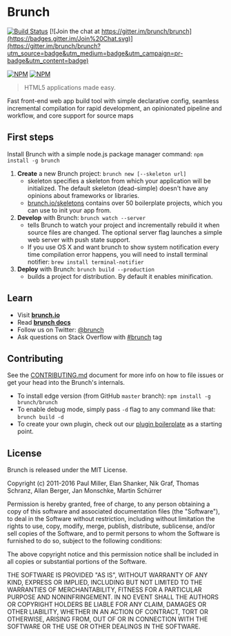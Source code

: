 # Brunch

[![Build Status](https://travis-ci.org/brunch/brunch.svg?branch=master)](https://travis-ci.org/brunch/brunch)
[![Join the chat at https://gitter.im/brunch/brunch](https://badges.gitter.im/Join%20Chat.svg)](https://gitter.im/brunch/brunch?utm_source=badge&utm_medium=badge&utm_campaign=pr-badge&utm_content=badge)

[![NPM](https://nodei.co/npm/brunch.png?compact=true)](https://nodei.co/npm/brunch/)
[![NPM](https://nodei.co/npm-dl/brunch.png)](https://nodei.co/npm/brunch/)

> HTML5 applications made easy.

Fast front-end web app build tool with simple declarative config, seamless incremental compilation for rapid development, an opinionated pipeline and workflow, and core support for source maps

## First steps

Install Brunch with a simple node.js package manager command: `npm install -g brunch`

1. **Create** a new Brunch project: `brunch new [--skeleton url]`
    - skeleton specifies a skeleton from which your application will be initialized.
    The default skeleton (dead-simple) doesn't have any opinions about frameworks or libraries.
    - [brunch.io/skeletons](http://brunch.io/skeletons) contains over 50
    boilerplate projects, which you can use to init your app from.
2. **Develop** with Brunch: `brunch watch --server`
    - tells Brunch to watch your project and incrementally rebuild it when source files are changed.
    The optional server flag launches a simple web server with push state support.
    - If you use OS X and want brunch to show system notification every time compilation error happens, you will need to install terminal notifier:
    `brew install terminal-notifier`
3. **Deploy** with Brunch: `brunch build --production`
    - builds a project for distribution. By default it enables minification.

## Learn

* Visit [**brunch.io**](http://brunch.io)
* Read [**brunch docs**](http://brunch.io/docs/getting-started)
* Follow us on Twitter: [@brunch](http://twitter.com/brunch)
* Ask questions on Stack Overflow with [#brunch](http://stackoverflow.com/questions/tagged/brunch) tag

## Contributing

See the [CONTRIBUTING.md](https://github.com/brunch/brunch/blob/master/CONTRIBUTING.md) document for more info on how to file issues or get your head into the Brunch's internals.

- To install edge version (from GitHub `master` branch): `npm install -g brunch/brunch`
- To enable debug mode, simply pass `-d` flag to any command like that: `brunch build -d`
- To create your own plugin, check out our [plugin boilerplate](https://github.com/brunch/brunch-boilerplate-plugin) as a starting point.

## License

Brunch is released under the MIT License.

Copyright (c) 2011-2016 Paul Miller, Elan Shanker, Nik Graf,
Thomas Schranz, Allan Berger, Jan Monschke, Martin Schürrer

Permission is hereby granted, free of charge, to any person obtaining a copy
of this software and associated documentation files (the "Software"), to deal
in the Software without restriction, including without limitation the rights
to use, copy, modify, merge, publish, distribute, sublicense, and/or sell
copies of the Software, and to permit persons to whom the Software is
furnished to do so, subject to the following conditions:

The above copyright notice and this permission notice shall be included in
all copies or substantial portions of the Software.

THE SOFTWARE IS PROVIDED "AS IS", WITHOUT WARRANTY OF ANY KIND, EXPRESS OR
IMPLIED, INCLUDING BUT NOT LIMITED TO THE WARRANTIES OF MERCHANTABILITY,
FITNESS FOR A PARTICULAR PURPOSE AND NONINFRINGEMENT. IN NO EVENT SHALL THE
AUTHORS OR COPYRIGHT HOLDERS BE LIABLE FOR ANY CLAIM, DAMAGES OR OTHER
LIABILITY, WHETHER IN AN ACTION OF CONTRACT, TORT OR OTHERWISE, ARISING FROM,
OUT OF OR IN CONNECTION WITH THE SOFTWARE OR THE USE OR OTHER DEALINGS IN
THE SOFTWARE.
